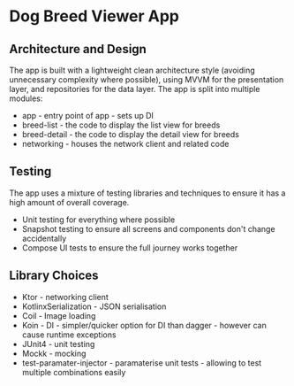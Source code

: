 
# Dog Breed Viewer App

## Architecture and Design
The app is built with a lightweight clean architecture style (avoiding unnecessary complexity where possible), using MVVM for the presentation layer, and repositories for the data layer.
The app is split into multiple modules:
- app - entry point of app - sets up DI
- breed-list - the code to display the list view for breeds
- breed-detail - the code to display the detail view for breeds
- networking - houses the network client and related code


## Testing 
The app uses a mixture of testing libraries and techniques to ensure it has a high amount of overall coverage.
- Unit testing for everything where possible
- Snapshot testing to ensure all screens and components don't change accidentally 
- Compose UI tests to ensure the full journey works together   

## Library Choices
- Ktor - networking client
- KotlinxSerialization - JSON serialisation
- Coil - Image loading
- Koin - DI - simpler/quicker option for DI than dagger - however can cause runtime exceptions
- JUnit4 - unit testing
- Mockk - mocking
- test-paramater-injector - paramaterise unit tests - allowing to test multiple combinations easily